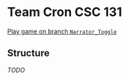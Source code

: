 # Team Cron CSC 131

[Play game on branch `Narrator_Toggle`]([https://chandlerchaffin.github.io/TeamCronProject/])

## Structure

*TODO*

